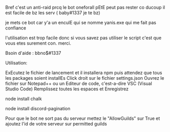 Bref c'est un anti-raid prcq le bot oneforall pEtE peut pas rester co ducoup il est facile de bz les serv ( baby#1337 je te bz)

je mets ce bot car y'a un enculE qui se nomme yanis.exe qui me fait pas confiance 

l'utilisation est trop facile donc si vous savez pas utiliser le script c'est que vous etes surement con. merci.

Bsoin d'aide : bbno$#1337

Utilisation: 

ExEcutez le fichier de lancement et il installera npm puis attendez que tous les packages soient installEs
Click droit sur le fichier settings.json
Ouvrez le fichier sur Notepad++ ou un Editeur de code, c'est-a-dire VSC (Visual Studio Code)
Remplissez toutes les espaces 
et Enregistrez

node install chalk

node install discord-pagination

Pour que le bot ne sort pas du serveur mettez le "AllowGuilds" sur True et ajoutez l'id de votre serveur sur permitted guilds

